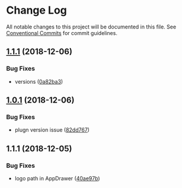# Change Log

All notable changes to this project will be documented in this file.
See [Conventional Commits](https://conventionalcommits.org) for commit guidelines.

## [1.1.1](https://github.com/6stars/gatsby-docs/compare/@m00n/gatsby-starter-docs-material-ui@1.0.1...@m00n/gatsby-starter-docs-material-ui@1.1.1) (2018-12-06)


### Bug Fixes

* versions ([0a82ba3](https://github.com/6stars/gatsby-docs/commit/0a82ba3))





## [1.0.1](https://github.com/6stars/gatsby-docs/compare/@m00n/gatsby-starter-docs-material-ui@1.1.1...@m00n/gatsby-starter-docs-material-ui@1.0.1) (2018-12-06)


### Bug Fixes

* plugn version issue ([82dd767](https://github.com/6stars/gatsby-docs/commit/82dd767))





## 1.1.1 (2018-12-05)


### Bug Fixes

* logo path in AppDrawer ([40ae97b](https://github.com/6stars/gatsby-docs/commit/40ae97b))
